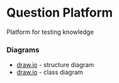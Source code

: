 # Question Platform
Platform for testing knowledge

### Diagrams
* [draw.io](https://drive.google.com/file/d/1wplW6W0w96Eank4irG7D00FtV9ELner2/view?usp=sharing) - structure diagram
* [draw.io](https://drive.google.com/file/d/12ZIZ4W76i-VOJdwXQbxKEH5TOLYkRaLW/view?usp=sharing) - class diagram
